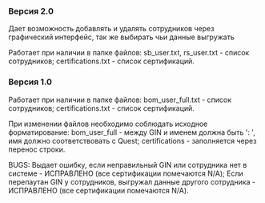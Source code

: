 ### Версия 2.0
Дает возможность добавлять и удалять сотрудников через графический интерфейc, так же выбирать чьи данные выгружать

Работает при наличии в папке файлов:
sb_user.txt, rs_user.txt - список сотрудников;
certifications.txt - список сертификаций.


### Версия 1.0
Работает при наличии в папке файлов:
bom_user_full.txt - список сотрудников;
certifications.txt - список сертификаций.

При изменении файлов необходимо соблюдать исходное форматирование:
bom_user_full - между GIN и именем должна быть ': ', имя должно соответствовать с Quest; 
certifications - заполняется через перенос строки.

BUGS:
Выдает ошибку, если неправильный GIN или сотрудника нет в системе - ИСПРАВЛЕНО (все сертификации помечаются N/A);
Если перепаутан GIN у сотрудников, выгружал данные другого сотрудника - ИСПРАВЛЕНО (все сертификации помечаются N/A). 
